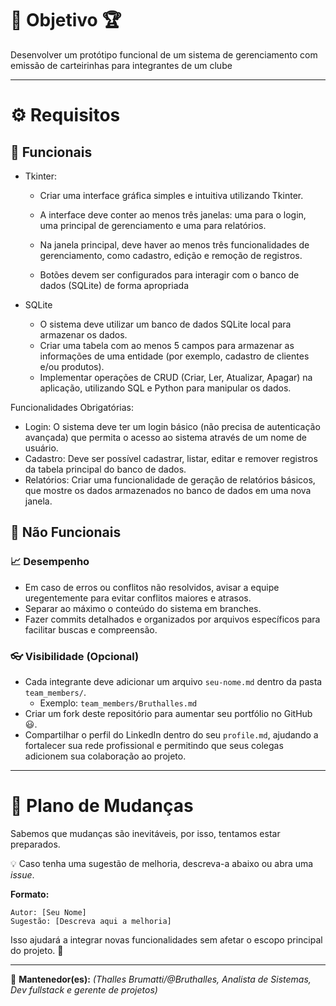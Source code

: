 # 📌 Objetivo 🏆
Desenvolver um protótipo funcional de um sistema de 
gerenciamento com emissão de carteirinhas para integrantes de um clube 

---

# ⚙️ Requisitos

## 📓 Funcionais
- Tkinter:
  - Criar uma interface gráfica simples e intuitiva utilizando Tkinter.

  - A interface deve conter ao menos três janelas: uma para o login, uma 
principal de gerenciamento e uma para relatórios.
  - Na janela principal, deve haver ao menos três funcionalidades de 
gerenciamento, como cadastro, edição e remoção de registros.
  - Botões devem ser configurados para interagir com o banco de dados 
(SQLite) de forma apropriada

- SQLite
  - O sistema deve utilizar um banco de dados SQLite local para armazenar 
os dados.
  - Criar uma tabela com ao menos 5 campos para armazenar as informações 
de uma entidade (por exemplo, cadastro de clientes e/ou produtos).
  - Implementar operações de CRUD (Criar, Ler, Atualizar, Apagar) na 
aplicação, utilizando SQL e Python para manipular os dados.

Funcionalidades Obrigatórias:
- Login: O sistema deve ter um login básico (não precisa de autenticação 
avançada) que permita o acesso ao sistema através de um nome de 
usuário.
- Cadastro: Deve ser possível cadastrar, listar, editar e remover registros da 
tabela principal do banco de dados.
- Relatórios: Criar uma funcionalidade de geração de relatórios básicos, 
que mostre os dados armazenados no banco de dados em uma nova 
janela.


## 🧠 Não Funcionais

### 📈 Desempenho
- Em caso de erros ou conflitos não resolvidos, avisar a equipe uregentemente para evitar conflitos maiores e atrasos.
- Separar ao máximo o conteúdo do sistema em branches.
- Fazer commits detalhados e organizados por arquivos específicos para facilitar buscas e compreensão.

### 👓 Visibilidade (Opcional)
- Cada integrante deve adicionar um arquivo `seu-nome.md` dentro da pasta `team_members/`.
  - Exemplo: `team_members/Bruthalles.md`
- Criar um fork deste repositório para aumentar seu portfólio no GitHub 😃.
- Compartilhar o perfil do LinkedIn dentro do seu `profile.md`, ajudando a fortalecer sua rede profissional e permitindo que seus colegas adicionem sua colaboração ao projeto.

---

# 🔄 Plano de Mudanças

Sabemos que mudanças são inevitáveis, por isso, tentamos estar preparados.

💡 Caso tenha uma sugestão de melhoria, descreva-a abaixo ou abra uma *issue*.

**Formato:**
```
Autor: [Seu Nome]
Sugestão: [Descreva aqui a melhoria]
```

Isso ajudará a integrar novas funcionalidades sem afetar o escopo principal do projeto. 🚀

---

🔹 **Mantenedor(es):** *(Thalles Brumatti/@Bruthalles, Analista de Sistemas, Dev fullstack e gerente de projetos)*
